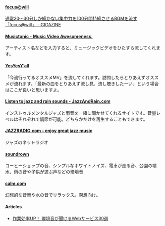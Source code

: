 #### [focus@will](https://www.focusatwill.com/music/#player)
[通常20～30分しか続かない集中力を100分間持続させるBGMを流す「focus@will」 - GIGAZINE](http://gigazine.net/news/20130731-working-music-bgm/)

#### [Musictonic - Music Video Awesomeness.](http://musictonic.com/)
アーティスト名などを入力すると、ミュージックビデオをひたすら流してくれます。

#### [YesYesY’all](http://yesyesyall.org/)
「今流行ってるオススメMV」を流してくれます。訪問したらとりあえずオススメが流れます。「最新の曲をとりあえず流し見、流し聴きしたーい」という場合はここが良いと思いますよ。

#### [Listen to jazz and rain sounds - JazzAndRain.com](http://www.jazzandrain.com/)
インストゥルメンタルジャズと雨音を一緒に聞かせてくれるサイトです。音量レベルはそれぞれで調節が可能。どちらかだけを再生することもできます。

#### [JAZZRADIO.com - enjoy great jazz music](http://www.jazzradio.com/)
ジャズのネットラジオ

#### [soundrown](http://soundrown.com/)
コーヒーショップの音、シンプルなホワイトノイズ、電車が走る音、公園の噴水、雨の音や子供が遊ぶ声などの環境音

#### [calm.com](http://www.calm.com/)
幻想的な音楽や水の音でリラックス。瞑想向け。


#### Articles
- [作業効率UP！ 環境音が聞けるWebサービス30選](http://yuma-z.com/blog/2014/04/ambient_sound/)